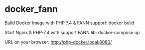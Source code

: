 # docker_fann
Build Docker Image with PHP 7.4 & FANN support:
docker build

Start Nginx & PHP-7.4 with support FANN lib:
docker-compose up

URL on your browser:
http://php-docker.local:8080/




